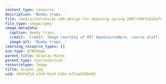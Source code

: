 ```yaml
---
content_type: resource
description: 'Booby traps. '
file: /media/courses/ec-s06-design-for-demining-spring-2007/468fed14a7d46ea5b3bcef2aa828bb65_disp42.jpg
file_type: image/jpeg
image_metadata:
  caption: Booby traps.
  credit: 'Credit: Image courtesy of MIT OpenCourseWare, course staff, and students.'
  image-alt: 'Booby traps. '
learning_resource_types: []
ocw_type: OCWImage
parent_title: Display Mines
parent_type: CourseSection
resourcetype: Image
title: disp42.jpg
uid: 468fed14-a7d4-6ea5-b3bc-ef2aa828bb65
---
```

